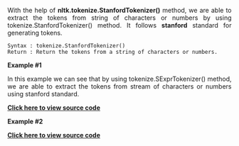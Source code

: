 <div align="justify">

With the help of <strong>nltk.tokenize.StanfordTokenizer()</strong> method, we are able to extract the tokens from string of characters or numbers by using tokenize.StanfordTokenizer() method. It follows <strong>stanford</strong> standard for generating tokens.

```
Syntax : tokenize.StanfordTokenizer()
Return : Return the tokens from a string of characters or numbers.
```

__Example #1__

In this example we can see that by using tokenize.SExprTokenizer() method, we are able to extract the tokens from stream of characters or numbers using stanford standard.

<a href=""><strong>Click here to view source code</strong></a>

__Example #2__

<a href=""><strong>Click here to view source code</strong></a>

</div>